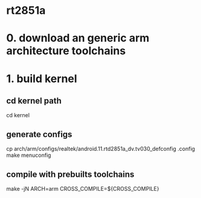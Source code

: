 # rt2851a

# 0. download an generic arm architecture toolchains
 
# 1. build kernel
 
## cd kernel path
cd kernel
 
## generate configs
cp arch/arm/configs/realtek/android.11.rtd2851a_dv.tv030_defconfig .config
make menuconfig
 
## compile with prebuilts toolchains
make -jN ARCH=arm CROSS_COMPILE=${CROSS_COMPILE}
